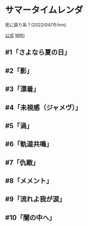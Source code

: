 # サマータイムレンダ

死に戻り系？(2022/04/15:hrn)

[公式](https://summertime-anime.com/) 
[WIKI](https://ja.wikipedia.org/wiki/%E3%82%B5%E3%83%9E%E3%83%BC%E3%82%BF%E3%82%A4%E3%83%A0%E3%83%AC%E3%83%B3%E3%83%80) 

## #1「さよなら夏の日」

## #2「影」

## #3「漂着」

## #4「未視感（ジャメヴ）」

## #5「渦」

## #6「軌道共鳴」

## #7「仇敵」

## #8「メメント」

## #9「流れよ我が涙」

## #10「闇の中へ」
